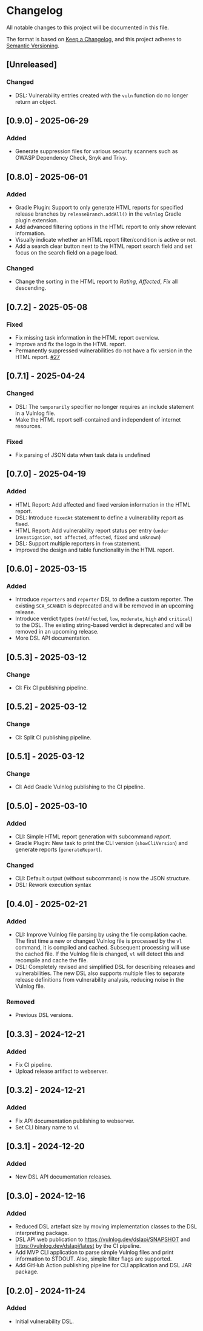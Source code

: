 # Changelog

All notable changes to this project will be documented in this file.

The format is based on [Keep a Changelog](https://keepachangelog.com/en/1.1.0/),
and this project adheres to [Semantic Versioning](https://semver.org/spec/v2.0.0.html).

## [Unreleased]

### Changed

- DSL: Vulnerability entries created with the `vuln` function do no longer return an object.

## [0.9.0] - 2025-06-29

### Added

- Generate suppression files for various security scanners such as OWASP Dependency Check, Snyk and Trivy.

## [0.8.0] - 2025-06-01

### Added

- Gradle Plugin: Support to only generate HTML reports for specified release branches by `releaseBranch.addAll()` in the
  `vulnlog` Gradle plugin extension.
- Add advanced filtering options in the HTML report to only show relevant information.
- Visually indicate whether an HTML report filter/condition is active or not.
- Add a search clear button next to the HTML report search field and set focus on the search field on a page load.

### Changed

- Change the sorting in the HTML report to _Rating_, _Affected_, _Fix_ all descending.

## [0.7.2] - 2025-05-08

### Fixed

- Fix missing task information in the HTML report overview.
- Improve and fix the logo in the HTML report.
- Permanently suppressed vulnerabilities do not have a fix version in the HTML
  report. [#27](https://github.com/vulnlog/vulnlog/issues/27)

## [0.7.1] - 2025-04-24

### Changed

- DSL: The `temporarily` specifier no longer requires an include statement in a Vulnlog file.
- Make the HTML report self-contained and independent of internet resources.

### Fixed

- Fix parsing of JSON data when task data is undefined

## [0.7.0] - 2025-04-19

### Added

- HTML Report: Add affected and fixed version information in the HTML report.
- DSL: Introduce `fixedAt` statement to define a vulnerability report as fixed.
- HTML Report: Add vulnerability report status per entry (`under investigation`, `not affected`, `affected`, `fixed` and
  `unknown`)
- DSL: Support multiple reporters in `from` statement.
- Improved the design and table functionality in the HTML report.

## [0.6.0] - 2025-03-15

### Added

- Introduce `reporters` and `reporter` DSL to define a custom reporter. The existing `SCA_SCANNER` is deprecated and
  will
  be removed in an upcoming release.
- Introduce verdict types (`notAffected`, `low`, `moderate`, `high` and `critical`) to the DSL. The existing
  string-based verdict is deprecated and will be removed in an upcoming release.
- More DSL API documentation.

## [0.5.3] - 2025-03-12

### Change

- CI: Fix CI publishing pipeline.

## [0.5.2] - 2025-03-12

### Change

- CI: Split CI publishing pipeline.

## [0.5.1] - 2025-03-12

### Change

- CI: Add Gradle Vulnlog publishing to the CI pipeline.

## [0.5.0] - 2025-03-10

### Added

- CLI: Simple HTML report generation with subcommand _report_.
- Gradle Plugin: New task to print the CLI version (`showCliVersion`) and generate reports (`generateReport`).

### Changed

- CLI: Default output (without subcommand) is now the JSON structure.
- DSL: Rework execution syntax

## [0.4.0] - 2025-02-21

### Added

- CLI: Improve Vulnlog file parsing by using the file compilation cache. The first time a new or changed Vulnlog file is
  processed by the `vl` command, it is compiled and cached. Subsequent processing will use the cached file. If the
  Vulnlog file is changed, `vl` will detect this and recompile and cache the file.
- DSL: Completely revised and simplified DSL for describing releases and vulnerabilities. The new DSL also supports
  multiple files to separate release definitions from vulnerability analysis, reducing noise in the Vulnlog file.

### Removed

- Previous DSL versions.

## [0.3.3] - 2024-12-21

### Added

- Fix CI pipeline.
- Upload release artifact to webserver.

## [0.3.2] - 2024-12-21

### Added

- Fix API documentation publishing to webserver.
- Set CLI binary name to vl.

## [0.3.1] - 2024-12-20

### Added

- New DSL API documentation releases.

## [0.3.0] - 2024-12-16

### Added

- Reduced DSL artefact size by moving implementation classes to the DSL interpreting package.
- DSL API web publication to https://vulnlog.dev/dslapi/SNAPSHOT and https://vulnlog.dev/dslapi/latest by the CI
  pipeline.
- Add MVP CLI application to parse simple Vulnlog files and print information to STDOUT. Also, simple filter flags are
  supported.
- Add GitHub Action publishing pipeline for CLI application and DSL JAR package.

## [0.2.0] - 2024-11-24

### Added

- Initial vulnerability DSL.

